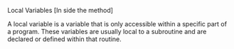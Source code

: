 Local Variables [In side the method]

A local variable is a variable that is only accessible within a specific part of a program. These variables are usually local to a subroutine and are declared or defined within that routine.
